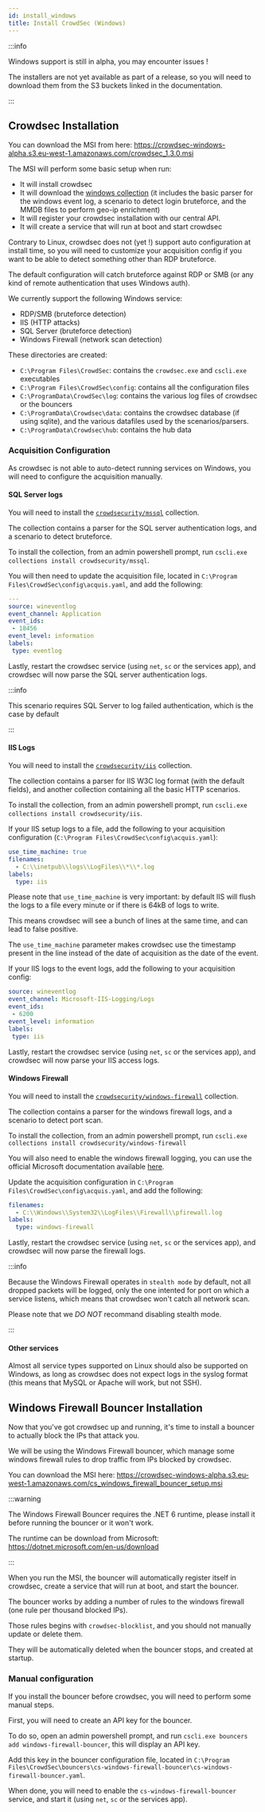 ```yaml
---
id: install_windows
title: Install CrowdSec (Windows)
---
```



:::info

Windows support is still in alpha, you may encounter issues !

The installers are not yet available as part of a release, so you will need to download them from the S3 buckets linked in the documentation.

:::

## Crowdsec Installation

You can download the MSI from here: https://crowdsec-windows-alpha.s3.eu-west-1.amazonaws.com/crowdsec_1.3.0.msi

The MSI will perform some basic setup when run:
 - It will install crowdsec
 - It will download the [windows collection](https://hub.crowdsec.net/author/crowdsecurity/collections/windows) (it includes the basic parser for the windows event log, a scenario to detect login bruteforce, and the MMDB files to perform geo-ip enrichment)
 - It will register your crowdsec installation with our central API.
 - It will create a service that will run at boot and start crowdsec

Contrary to Linux, crowdsec does not (yet !) support auto configuration at install time, so you will need to customize your acquisition config if you want to be able to detect something other than RDP bruteforce.

The default configuration will catch bruteforce against RDP or SMB (or any kind of remote authentication that uses Windows auth).

We currently support the following Windows service:
 - RDP/SMB (bruteforce detection)
 - IIS (HTTP attacks)
 - SQL Server (bruteforce detection)
 - Windows Firewall (network scan detection)

These directories are created:
 - `C:\Program Files\CrowdSec`: contains the `crowdsec.exe` and `cscli.exe` executables
 - `C:\Program Files\CrowdSec\config`: contains all the configuration files
 - `C:\ProgramData\CrowdSec\log`: contains the various log files of crowdsec or the bouncers
 - `C:\ProgramData\Crowdsec\data`: contains the crowdsec database (if using sqlite), and the various datafiles used by the scenarios/parsers.
 - `C:\ProgramData\Crowdsec\hub`: contains the hub data

### Acquisition Configuration

As crowdsec is not able to auto-detect running services on Windows, you will need to configure the acquisition manually.

#### SQL Server logs

You will need to install the [`crowdsecurity/mssql`](https://hub.crowdsec.net/author/crowdsecurity/collections/mssql) collection.

The collection contains a parser for the SQL server authentication logs, and a scenario to detect bruteforce.

To install the collection, from an admin powershell prompt, run `cscli.exe collections install crowdsecurity/mssql`.

You will then need to update the acquisition file, located in `C:\Program Files\CrowdSec\config\acquis.yaml`, and add the following:
```yaml
---
source: wineventlog
event_channel: Application
event_ids:
 - 18456
event_level: information
labels:
 type: eventlog
```

Lastly, restart the crowdsec service (using `net`, `sc` or the services app), and crowdsec will now parse the SQL server authentication logs.

:::info

This scenario requires SQL Server to log failed authentication, which is the case by default

:::

#### IIS Logs

You will need to install the [`crowdsecurity/iis`](https://hub.crowdsec.net/author/crowdsecurity/collections/iis) collection.

The collection contains a parser for IIS W3C log format (with the default fields), and another collection containing all the basic HTTP scenarios.

To install the collection, from an admin powershell prompt, run `cscli.exe collections install crowdsecurity/iis`.

If your IIS setup logs to a file, add the following to your acquisition configuration (`C:\Program Files\CrowdSec\config\acquis.yaml`):
```yaml
use_time_machine: true
filenames:
  - C:\\inetpub\\logs\\LogFiles\\*\\*.log
labels:
  type: iis
```

Please note that `use_time_machine` is very important: by default IIS will flush the logs to a file every minute or if there is 64kB of logs to write.

This means crowdsec will see a bunch of lines at the same time, and can lead to false positive.

The `use_time_machine` parameter makes crowdsec use the timestamp present in the line instead of the date of acquisition as the date of the event.

If your IIS logs to the event logs, add the following to your acquisition config:
```yaml
source: wineventlog
event_channel: Microsoft-IIS-Logging/Logs
event_ids:
 - 6200
event_level: information
labels:
 type: iis
```
Lastly, restart the crowdsec service (using `net`, `sc` or the services app), and crowdsec will now parse your IIS access logs.

#### Windows Firewall

You will need to install the [`crowdsecurity/windows-firewall`](https://hub.crowdsec.net/author/crowdsecurity/collections/windows-firewall) collection.

The collection contains a parser for the windows firewall logs, and a scenario to detect port scan.

To install the collection, from an admin powershell prompt, run  `cscli.exe collections install crowdsecurity/windows-firewall`

You will also need to enable the windows firewall logging, you can use the official Microsoft documentation available [here](https://docs.microsoft.com/en-us/windows/security/threat-protection/windows-firewall/configure-the-windows-firewall-log). 

Update the acquisition configuration in `C:\Program Files\CrowdSec\config\acquis.yaml`, and add the following:
```yaml
filenames:
  - C:\\Windows\\System32\\LogFiles\\Firewall\\pfirewall.log
labels:
  type: windows-firewall
```

Lastly, restart the crowdsec service (using `net`, `sc` or the services app), and crowdsec will now parse the firewall logs.

:::info

Because the Windows Firewall operates in `stealth mode` by default, not all dropped packets will be logged, only the one intented for port on which a service listens, which means that crowdsec won't catch all network scan.

Please note that we *DO NOT* recommand disabling stealth mode.

:::

#### Other services

Almost all service types supported on Linux should also be supported on Windows, as long as crowdsec does not expect logs in the syslog format (this means that MySQL or Apache will work, but not SSH).


## Windows Firewall Bouncer Installation

Now that you've got crowdsec up and running, it's time to install a bouncer to actually block the IPs that attack you.

We will be using the Windows Firewall bouncer, which manage some windows firewall rules to drop traffic from IPs blocked by crowdsec.

You can download the MSI here: https://crowdsec-windows-alpha.s3.eu-west-1.amazonaws.com/cs_windows_firewall_bouncer_setup.msi

:::warning

The Windows Firewall Bouncer requires the .NET 6 runtime, please install it before running the bouncer or it won't work.

The runtime can be download from Microsoft: https://dotnet.microsoft.com/en-us/download

:::

When you run the MSI, the bouncer will automatically register itself in crowdsec, create a service that will run at boot, and start the bouncer.

The bouncer works by adding a number of rules to the windows firewall (one rule per thousand blocked IPs).

Those rules begins with `crowdsec-blocklist`, and you should not manually update or delete them.

They will be automatically deleted when the bouncer stops, and created at startup.

### Manual configuration

If you install the bouncer before crowdsec, you will need to perform some manual steps.

First, you will need to create an API key for the bouncer.

To do so, open an admin powershell prompt, and run `cscli.exe bouncers add windows-firewall-bouncer`, this will display an API key.

Add this key in the bouncer configuration file, located in `C:\Program Files\CrowdSec\bouncers\cs-windows-firewall-bouncer\cs-windows-firewall-bouncer.yaml`.

When done, you will need to enable the `cs-windows-firewall-bouncer` service, and start it (using `net`, `sc` or the services app).